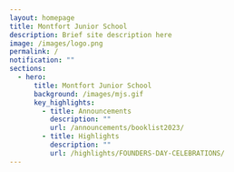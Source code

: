 ```yaml
---
layout: homepage
title: Montfort Junior School
description: Brief site description here
image: /images/logo.png
permalink: /
notification: ""
sections:
  - hero:
      title: Montfort Junior School
      background: /images/mjs.gif
      key_highlights:
        - title: Announcements
          description: ""
          url: /announcements/booklist2023/
        - title: Highlights
          description: ""
          url: /highlights/FOUNDERS-DAY-CELEBRATIONS/
---
```



